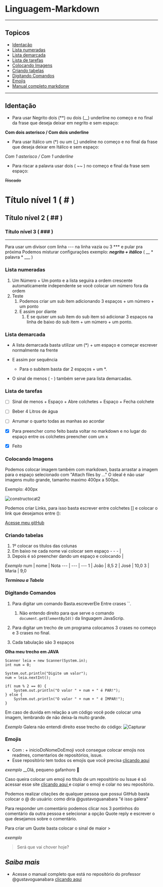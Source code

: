 # Linguagem-Markdown
---

Topicos
---

- [Identação](#identação)
- [Lista numeradas](#lista-numeradas)
- [Lista demarcada](#lista-demarcada)
- [Lista de tarefas](#lista-de-tarefas)
- [Colocando Imagens](#colocando-imagens)
- [Criando tabelas](#criando-tabelas)
- [Digitando Comandos](#digitando-comandos)
- [Emojis](#emojis)
- [Manual completo markdonw](#saiba-mais)
---


## Identação

* Para usar Negrito dois (**) ou dois (__) underline no começo e no final da frase que deseja deixar em negrito e sem espaço:

__Com dois asterisco / Com dois underline__

* Para usar Itálico um (*) ou um (_) undeline no começo e no final da frase que deseja deixar em Itálico e sem espaço:

*Com 1 asterisco / Com 1 underline*

* Para riscar a palavra usar dois ( ~~ ) no começo e final da frase sem espaço:

~~Riscado~~

# Título nível 1 ( # )

## Título nível 2 ( ## )

### Título nível 3 ( ### )

***
Para usar um divisor com linha --- na linha vazia ou 3 *** e pular pra próxima
Podemos misturar configurações exemplo: __*negrito + itálico*__ ( __ * palavra * ___ )

### Lista numeradas

1. Um Número + Um ponto e a lista seguira a ordem crescente automaticamente independente se você colocar um número fora da ordem
1. Teste
   1. Podemos criar um sub item adicionando 3 espaços + um número + um ponto
   1. E assim por diante
      1. E se quiser um sub item do sub item só adicionar 3 espaços na linha de baixo do sub item + um número + um ponto.

### Lista demarcada

* A lista demarcada basta utilizar um (*) + um espaço e começar escrever normalmente na frente

* E assim por sequência
  * Para o subitem basta dar 2 espaços + um *.

* O sinal de menos ( - ) também serve para lista demarcadas.

### Lista de tarefas

-[ ] Sinal de menos + Espaço + Abre colchetes + Espaço + Fecha colchete
- [ ] Beber 4 Litros de água

- [ ] Arrumar o quarto todas as manhas ao acordar

- [X] Para preencher como feito basta voltar no markdown e no lugar do espaço entre os colchetes preencher com um x

- [X] Feito

### Colocando Imagens

Podemos colocar imagem também com markdown, basta arrastar a imagem para o espaço selecionado com "Attach files by ..." O ideal é não usar imagens muito grande, tamanho maximo 400px a 500px.

Exemplo: 400px

![constructocat2](https://github.com/gustavoguanabara/git-github/assets/92768408/fa7acab0-1ec4-4c47-a4d3-7358e13e5fee)

Podemos criar Links, para isso basta escrever entre colchetes [] e colocar o link que desejamos entre ():

[Acesse meu gitHub](https://github.com/kauarasera)

### Criando tabelas

1. 1º colocar os títulos das colunas
1. Em baixo ne cada nome vai colocar sem espaço - - - |
1. Depois é só preencher dando um espaço e colocando |

_Exemplo_
num | nome | Nota
--- | --- | ---
1 | João | 8,5
2 | José | 10,0
3 | Maria | 9,0

__*Terminou a Tabela*__

### __Digitando Comandos__

1. Para digitar um comando Basta.escreverEle Entre crases ``.
   1. Não entendo direito para que serve o comando `document.getElementById()` da linguagem JavaScrip.

1. Para digitar um trecho de um programa colocamos 3 crases no começo e 3 crases no final.
1. Cada tabulação são 3 espaços

__Olha meu trecho em JAVA__

```
Scanner leia = new Scanner(System.in);
int num = 0;

System.out.println("Digite um valor");
num = leia.nextInt();

if( num % 2 == 0) {
    System.out.println("O valor " + num + " é PAR!");
} else {
    System.out.println("O valor " + num + " é ÍMPAR!");
}    
```

Em caso de duvida em relação a um código você pode colocar uma imagem, lembrando de não deixa-la muito grande.

*Exemplo*
Galera não entendi direito esse trecho do código:
![Capturar](https://github.com/gustavoguanabara/git-github/assets/92768408/fea43424-c044-40ed-8c01-753f0b76bd84)

### Emojis

* Com  : + inicioDoNomeDoEmoji você consegue colocar emojis nos readmes, comentarios de repositórios, issue.
*  Esse repositório tem todos os emojis que você precisa [clicando aqui](https://github.com/ikatyang/emoji-cheat-sheet)

*exemplo*
__Olá, pequeno gafanhoro 🖖

Caso queira colocar um emoji no titulo de um repositório ou Issue é só acessar esse site [clicando aqui ](https://emojipedia.org/) e copiar o emoji e colar no seu repositório.

Podemos realizar citações de qualquer pessoa que possui GitHub basta colocar o @ do usuário: como diria @gustavoguanabara "é isso galera"

Para responder um comentário podemos clicar nos 3 pontinhos do comentário da outra pessoa e selecionar a opção Quote reply e escrever o que desejamos sobre o comentário.

Para criar um Quote basta colocar o sinal de maior >

*exemplo*

> Será que vai chover hoje?

## __*Saiba mais*__

* Acesse o manual completo que está no repositório do professor @gustavoguanabara 
[clicando aqui](https://github.com/gustavoguanabara/git-github/blob/master/manuais-PDF/guia-markdown.pdf)